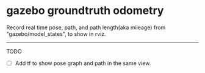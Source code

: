 # gazebo groundtruth odometry
Record real time pose, path, and path length(aka mileage) from "gazebo/model_states", to show in rviz.  

---
TODO  
- [ ] Add tf to show pose graph and path in the same view.
